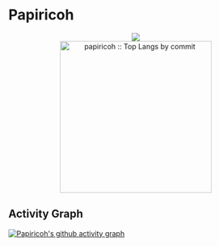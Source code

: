 # Papiricoh
<p align="center">
  <img src="https://github-stats-alpha.vercel.app/api?username=papiricoh&cc=22272e&tc=37BCF6&ic=fff&bc=0000" />
  <br>
  <img height="300" src="https://github-profile-summary-cards.vercel.app/api/cards/most-commit-language?username=papiricoh&theme=dracula&layout=compact&hide_border=true" alt="papiricoh :: Top Langs by commit" />
</p>

## Activity Graph
[![Papiricoh's github activity graph](https://github-readme-activity-graph.cyclic.app/graph?username=papiricoh&theme=dracula)](https://github.com/ashutosh00710/github-readme-activity-graph)
